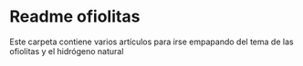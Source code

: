 # Readme ofiolitas
Este carpeta contiene varios artículos para irse empapando del tema de las ofiolitas y el hidrógeno natural
